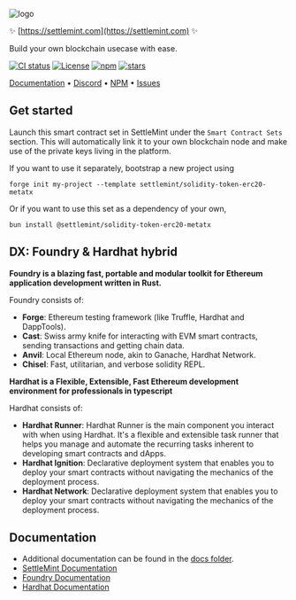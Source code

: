 ![logo](https://github.com/settlemint/solidity-token-erc20-metatx/blob/main/OG_Solidity.jpg)

✨ [https://settlemint.com](https://settlemint.com) ✨

Build your own blockchain usecase with ease.

[![CI status](https://github.com/settlemint/solidity-token-erc20-metatx/actions/workflows/solidity.yml/badge.svg?event=push&branch=main)](https://github.com/settlemint/solidity-token-erc20-metatx/actions?query=branch%3Amain) [![License](https://img.shields.io/npm/l/@settlemint/solidity-token-erc20-metatx)](https://fsl.software) [![npm](https://img.shields.io/npm/dw/@settlemint/solidity-token-erc20-metatx)](https://www.npmjs.com/package/@settlemint/solidity-token-erc20-metatx) [![stars](https://img.shields.io/github/stars/settlemint/solidity-token-erc20-metatx)](https://github.com/settlemint/solidity-token-erc20-metatx)

[Documentation](https://console.settlemint.com/documentation/) • [Discord](https://discord.com/invite/Mt5yqFrey9) • [NPM](https://www.npmjs.com/package/@settlemint/solidity-token-erc20-metatx) • [Issues](https://github.com/settlemint/solidity-token-erc20-metatx/issues)

## Get started

Launch this smart contract set in SettleMint under the `Smart Contract Sets` section. This will automatically link it to your own blockchain node and make use of the private keys living in the platform.

If you want to use it separately, bootstrap a new project using

```shell
forge init my-project --template settlemint/solidity-token-erc20-metatx
```

Or if you want to use this set as a dependency of your own,

```shell
bun install @settlemint/solidity-token-erc20-metatx
```

## DX: Foundry & Hardhat hybrid

**Foundry is a blazing fast, portable and modular toolkit for Ethereum application development written in Rust.**

Foundry consists of:

- **Forge**: Ethereum testing framework (like Truffle, Hardhat and DappTools).
- **Cast**: Swiss army knife for interacting with EVM smart contracts, sending transactions and getting chain data.
- **Anvil**: Local Ethereum node, akin to Ganache, Hardhat Network.
- **Chisel**: Fast, utilitarian, and verbose solidity REPL.

**Hardhat is a Flexible, Extensible, Fast Ethereum development environment for professionals in typescript**

Hardhat consists of:

- **Hardhat Runner**: Hardhat Runner is the main component you interact with when using Hardhat. It's a flexible and extensible task runner that helps you manage and automate the recurring tasks inherent to developing smart contracts and dApps.
- **Hardhat Ignition**: Declarative deployment system that enables you to deploy your smart contracts without navigating the mechanics of the deployment process.
- **Hardhat Network**: Declarative deployment system that enables you to deploy your smart contracts without navigating the mechanics of the deployment process.

## Documentation

- Additional documentation can be found in the [docs folder](./docs).
- [SettleMint Documentation](https://console.settlemint.com/documentation/docs/using-platform/integrated-development-environment/)
- [Foundry Documentation](https://book.getfoundry.sh/)
- [Hardhat Documentation](https://hardhat.org/hardhat-runner/docs/getting-started)


